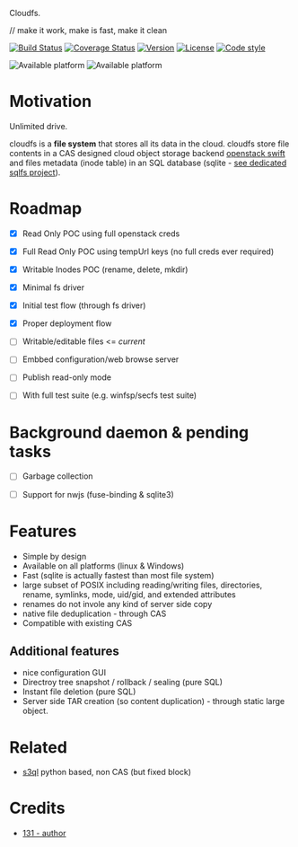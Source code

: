 Cloudfs.

// make it work, make is fast, make it clean


[![Build Status](https://travis-ci.org/131/cloudfs.svg?branch=master)](https://travis-ci.org/131/cloudfs)
[![Coverage Status](https://coveralls.io/repos/github/131/cloudfs/badge.svg?branch=master)](https://coveralls.io/github/131/cloudfs?branch=master)
[![Version](https://img.shields.io/npm/v/cloudfs.svg)](https://www.npmjs.com/package/cloudfs)
[![License](https://img.shields.io/badge/license-MIT-blue.svg)](http://opensource.org/licenses/MIT)
[![Code style](https://img.shields.io/badge/code%2fstyle-ivs-green.svg)](https://www.npmjs.com/package/eslint-plugin-ivs)

![Available platform](https://img.shields.io/badge/platform-win32-blue.svg)
![Available platform](https://img.shields.io/badge/platform-linux-blue.svg)


# Motivation

Unlimited drive.

cloudfs is a **file system** that stores all its data in the cloud.
cloudfs store file contents in a CAS designed cloud object storage backend [openstack swift](https://developer.openstack.org/api-ref/object-store/) and files metadata (inode table) in an SQL database (sqlite - [see dedicated sqlfs project](https://github.com/131/sqlitefs)).


# Roadmap
- [X] Read Only POC using full openstack creds
- [X] Full Read Only POC using tempUrl keys (no full creds ever required)
- [X] Writable Inodes POC (rename, delete, mkdir)
- [X] Minimal fs driver
- [X] Initial test flow (through fs driver)
- [X] Proper deployment flow

- [ ] Writable/editable files <= *current*
- [ ] Embbed configuration/web browse server
- [ ] Publish read-only mode
- [ ] With full test suite (e.g. winfsp/secfs test suite)

# Background daemon & pending tasks
- [ ] Garbage collection
- [ ] Support for nwjs (fuse-binding & sqlite3)


# Features
* Simple by design
* Available on all platforms (linux & Windows)
* Fast (sqlite is actually fastest than most file system)
* large subset of POSIX including reading/writing files, directories, rename,  symlinks, mode, uid/gid, and extended attributes
* renames do not invole any kind of server side copy
* native file deduplication - through CAS
* Compatible with existing CAS

## Additional features
* nice configuration GUI
* Directroy tree snapshot / rollback / sealing (pure SQL)
* Instant file deletion (pure SQL)
* Server side TAR creation (so content duplication) - through static large object.


# Related
* [s3ql](https://github.com/s3ql/) python based, non CAS (but fixed block)

# Credits
* [131 - author](https://github.com/131)
